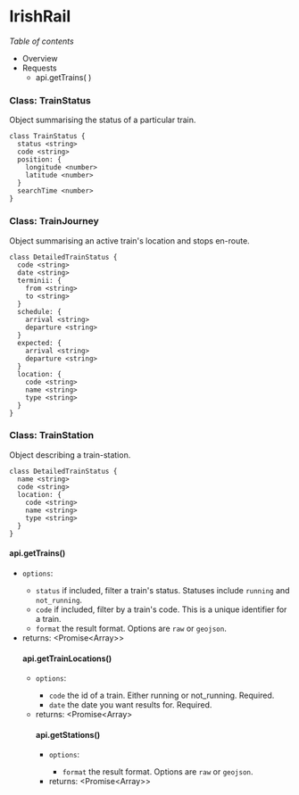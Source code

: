 
# IrishRail

*Table of contents*

- Overview
- Requests
  * api.getTrains( )

### Class: TrainStatus

Object summarising the status of a particular train.

```
class TrainStatus {
  status <string>
  code <string>
  position: {
    longitude <number>
    latitude <number>
  }
  searchTime <number>
}
```
### Class: TrainJourney

Object summarising an active train's location and stops en-route.

```
class DetailedTrainStatus {
  code <string>
  date <string>
  terminii: {
    from <string>
    to <string>
  }
  schedule: {
    arrival <string>
    departure <string>
  }
  expected: {
    arrival <string>
    departure <string>
  }
  location: {
    code <string>
    name <string>
    type <string>
  }
}
```

### Class: TrainStation

Object describing a train-station.

```
class DetailedTrainStatus {
  name <string>
  code <string>
  location: {
    code <string>
    name <string>
    type <string>
  }
}
```
#### api.getTrains()

- `options`: <Object>
  - `status` <string> if included, filter a train's status. Statuses include `running` and `not_running`.
  - `code` <string> if included, filter by a train's code. This is a unique identifier for a train.
  - `format` <string> the result format. Options are `raw` or `geojson`.
- returns: <Promise<Array<TrainStatus>>>
        
#### api.getTrainLocations()

- `options`: <Object>
  - `code` <string> the id of a train. Either running or not_running. Required.
  - `date` <string> the date you want results for. Required.
- returns: <Promise<Array<TrainJourney>>
        
#### api.getStations()

- `options`: <Object>
  - `format` <string> the result format. Options are `raw` or `geojson`.
- returns: <Promise<Array<TrainStation>>>
